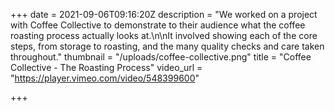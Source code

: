 +++
date = 2021-09-06T09:16:20Z
description = "We worked on a project with Coffee Collective to demonstrate to their audience what the coffee roasting process actually looks at.\n\nIt involved showing each of the core steps, from storage to roasting, and the many quality checks and care taken throughout."
thumbnail = "/uploads/coffee-collective.png"
title = "Coffee Collective - The Roasting Process"
video_url = "https://player.vimeo.com/video/548399600"

+++
